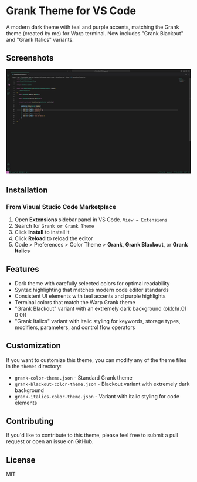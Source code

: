 # Grank Theme for VS Code

A modern dark theme with teal and purple accents, matching the Grank theme (created by me) for Warp terminal. Now includes "Grank Blackout" and "Grank Italics" variants.

## Screenshots

![Grank Theme Screenshot](https://raw.githubusercontent.com/sambabib/grank-vscode/master/grank-screenshot.jpg)

## Installation

### From Visual Studio Code Marketplace

1. Open **Extensions** sidebar panel in VS Code. `View → Extensions`
2. Search for `Grank or Grank Theme`
3. Click **Install** to install it
4. Click **Reload** to reload the editor
5. Code > Preferences > Color Theme > **Grank**, **Grank Blackout**, or **Grank Italics**

## Features

- Dark theme with carefully selected colors for optimal readability
- Syntax highlighting that matches modern code editor standards
- Consistent UI elements with teal accents and purple highlights
- Terminal colors that match the Warp Grank theme
- "Grank Blackout" variant with an extremely dark background (oklch(.01 0 0))
- "Grank Italics" variant with italic styling for keywords, storage types, modifiers, parameters, and control flow operators

## Customization

If you want to customize this theme, you can modify any of the theme files in the `themes` directory:
- `grank-color-theme.json` - Standard Grank theme
- `grank-blackout-color-theme.json` - Blackout variant with extremely dark background
- `grank-italics-color-theme.json` - Variant with italic styling for code elements

## Contributing

If you'd like to contribute to this theme, please feel free to submit a pull request or open an issue on GitHub.

## License

MIT
